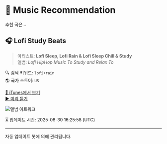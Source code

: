 
# 🎵 Music Recommendation

추천 곡은...

## 🎧 Lofi Study Beats  
> 아티스트: **Lofi Sleep, Lofi Rain & Lofi Sleep Chill & Study**  
> 앨범: _Lofi HipHop Music To Study and Relax To_  

🔍 검색 키워드: `lofi+rain`  
🌎 국가 스토어: `US`

[🔗 iTunes에서 보기](https://music.apple.com/us/album/lofi-study-beats/1541376932?i=1541377291&uo=4)  
[▶️ 미리 듣기](https://audio-ssl.itunes.apple.com/itunes-assets/AudioPreview125/v4/88/ec/06/88ec06f7-a0d0-83e2-b982-f2debd3f9995/mzaf_12177476470906172773.plus.aac.p.m4a)

![앨범 아트워크](https://is1-ssl.mzstatic.com/image/thumb/Music125/v4/5a/59/d5/5a59d507-bb2e-4403-763c-6dbca241314c/14437.jpg/100x100bb.jpg)

⏳ 업데이트 시간: 2025-08-30 16:25:58 (UTC)

---
자동 업데이트 봇에 의해 관리됩니다.
